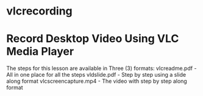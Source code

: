 # vlcrecording
Record Desktop Video Using VLC Media Player
============================================================

The steps for this lesson are available in Three (3) formats:
vlcreadme.pdf - All in one place for all the steps
vldslide.pdf - Step by step using a slide along format
vlcscreencapture.mp4 - The video with step by step along format

